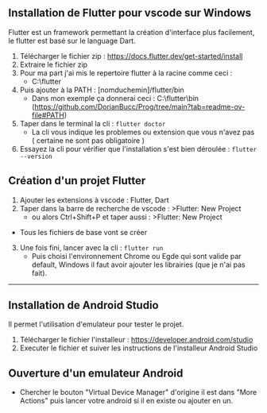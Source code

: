 ## Installation de Flutter pour vscode sur Windows
Flutter est un framework permettant la création d'interface plus facilement, le flutter est basé sur le language Dart.

1. Télécharger le fichier zip : https://docs.flutter.dev/get-started/install
2. Extraire le fichier zip
3. Pour ma part j'ai mis le repertoire flutter à la racine comme ceci : 
    * C:\flutter
4. Puis ajouter à la PATH : [nomduchemin]/flutter/bin
    * Dans mon exemple ça donnerai ceci : C:\flutter\bin
    (https://github.com/DorianBucc/Prog/tree/main?tab=readme-ov-file#PATH)
5. Taper dans le terminal la cli : ```flutter doctor```
    * La cli vous indique les problemes ou extension que vous n'avez pas ( certaine ne sont pas obligatoire )
6. Essayez la cli pour vérifier que l'installation s'est bien déroulée : ```flutter --version```



## Création d'un projet Flutter
1. Ajouter les extensions à vscode : Flutter, Dart
2. Taper dans la barre de recherche de vscode : >Flutter: New Project
    * ou alors Ctrl+Shift+P et taper aussi : >Flutter: New Project
* Tous les fichiers de base vont se créer 
3. Une fois fini, lancer avec la cli : ```flutter run```
    * Puis choisi l'environnement Chrome ou Egde qui sont valide par default, Windows il faut avoir ajouter les librairies (que je n'ai pas fait).

---

## Installation de Android Studio
Il permet l'utilisation d'emulateur pour tester le projet.

1. Télécharger le fichier l'installeur : https://developer.android.com/studio
2. Executer le fichier et suiver les instructions de l'installeur Android Studio



## Ouverture d'un emulateur Android

* Chercher le bouton "Virtual Device Manager" d'origine il est dans "More Actions" puis lancer votre android si il en existe ou ajouter en un.
